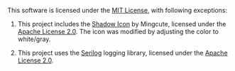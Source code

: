 This software is licensed under the [MIT License](https://opensource.org/license/mit), with following exceptions:

1. This project includes the [Shadow Icon](https://icon-icons.com/icon/shadow/264912) by Mingcute,
licensed under the [Apache License 2.0](https://www.apache.org/licenses/LICENSE-2.0).
The icon was modified by adjusting the color to white/gray.

1. This project uses the [Serilog](https://serilog.net/) logging library, licensed under the
[Apache License 2.0](https://www.apache.org/licenses/LICENSE-2.0).
